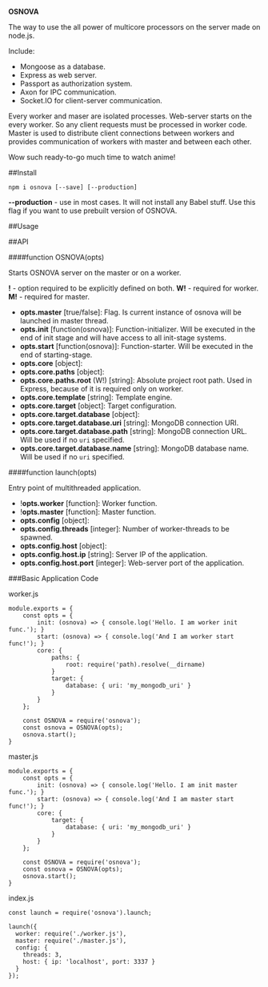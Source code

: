 **OSNOVA**

The way to use the all power of multicore processors on the server made on node.js.

Include:
- Mongoose as a database.
- Express as web server.
- Passport as authorization system.
- Axon for IPC communication.
- Socket.IO for client-server communication.

Every worker and maser are isolated processes. Web-server starts on the every worker. So any client requests must be processed in worker code.
Master is used to distribute client connections between workers and provides communication of workers with master and between each other. 

Wow such ready-to-go much time to watch anime!

##Install

    npm i osnova [--save] [--production]

  **--production** - use in most cases. It will not install any Babel stuff. Use this flag if you want to use prebuilt version of OSNOVA.

##Usage


##API 

####function OSNOVA(opts)

Starts OSNOVA server on the master or on a worker.
    
**!** - option required to be explicitly defined on both.  **W!** - required for worker.  **M!** - required for master.  

- **opts.master** [true/false]: 
Flag. Is current instance of osnova will be launched in master thread.
- **opts.init** [function(osnova)]: 
Function-initializer. Will be executed in the end of init stage and will have access to all init-stage systems.
- **opts.start** [function(osnova)]:
Function-starter. Will be executed in the end of starting-stage.
- **opts.core** [object]:
- **opts.core.paths** [object]:
- **opts.core.paths.root** (W!) [string]: Absolute project root path. Used in Express, because of it is required only on worker.
- **opts.core.template** [string]: Template engine.
- **opts.core.target** [object]: Target configuration.
- **opts.core.target.database** [object]:
- **opts.core.target.database.uri** [string]: MongoDB connection URI. 
- **opts.core.target.database.path** [string]: MongoDB connection URL. Will be used if no `uri` specified.
- **opts.core.target.database.name** [string]: MongoDB database name. Will be used if no `uri` specified.

####function launch(opts)

Entry point of multithreaded application.

- !**opts.worker** [function]: Worker function.
- !**opts.master** [function]: Master function.
- **opts.config** [object]:
- **opts.config.threads** [integer]: Number of worker-threads to be spawned.
- **opts.config.host** [object]:
- **opts.config.host.ip** [string]: Server IP of the application.
- **opts.config.host.port** [integer]: Web-server port of the application.

###Basic Application Code

worker.js

    module.exports = {
        const opts = {
            init: (osnova) => { console.log('Hello. I am worker init func.'); }
            start: (osnova) => { console.log('And I am worker start func!'); }
            core: {
                paths: {
                    root: require('path).resolve(__dirname)
                }
                target: {
                    database: { uri: 'my_mongodb_uri' }
                }
            }
        };
        
        const OSNOVA = require('osnova');
        const osnova = OSNOVA(opts);
        osnova.start();
    }

master.js

    module.exports = {
        const opts = {
            init: (osnova) => { console.log('Hello. I am init master func.'); }
            start: (osnova) => { console.log('And I am master start func!'); }
            core: {
                target: {
                    database: { uri: 'my_mongodb_uri' }
                }
            }
        };
        
        const OSNOVA = require('osnova');
        const osnova = OSNOVA(opts);
        osnova.start();
    }

index.js

    const launch = require('osnova').launch;
    
    launch({
      worker: require('./worker.js'),
      master: require('./master.js'),
      config: {
        threads: 3,
        host: { ip: 'localhost', port: 3337 }
      }
    });
